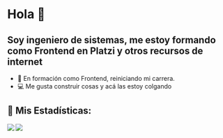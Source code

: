 # Hola 👋

## Soy ingeniero de sistemas, me estoy formando como Frontend en Platzi y otros recursos de internet

- 🦾 En formación como Frontend, reiniciando mi carrera.
- 💻 Me gusta construir cosas y acá las estoy colgando

## :rocket: Mis Estadísticas:

<div>
  <img  align="left" src="https://readme-stats-cfgj2cxdy.vercel.app/api?username=gerangeavil&count_private=true&show_icons=true&theme=dark" />
  <img align="left" src="https://readme-stats-cfgj2cxdy.vercel.app/api/top-langs/?username=gerangeavil&hide=php&theme=dark" />
</div>
